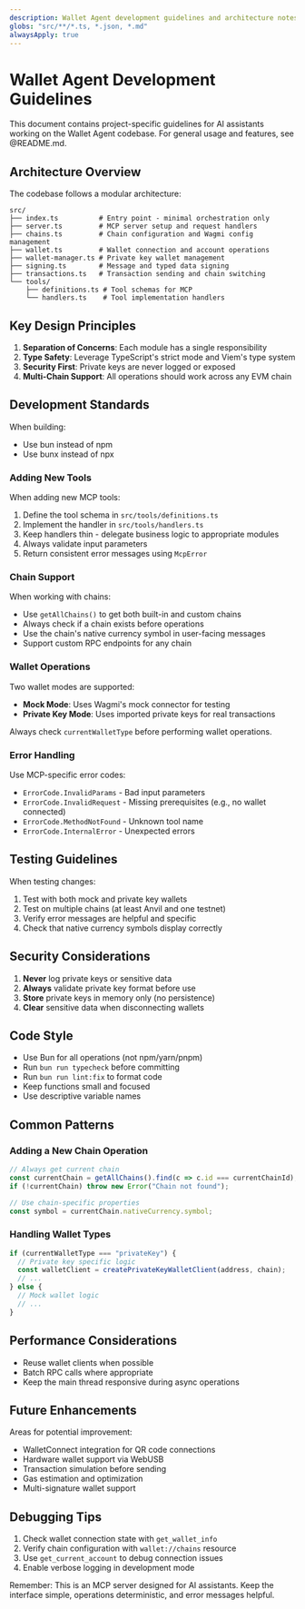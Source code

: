 ```yaml
---
description: Wallet Agent development guidelines and architecture notes
globs: "src/**/*.ts, *.json, *.md"
alwaysApply: true
---
```


# Wallet Agent Development Guidelines

This document contains project-specific guidelines for AI assistants working on the Wallet Agent codebase. For general usage and features, see @README.md.

## Architecture Overview

The codebase follows a modular architecture:

```
src/
├── index.ts          # Entry point - minimal orchestration only
├── server.ts         # MCP server setup and request handlers
├── chains.ts         # Chain configuration and Wagmi config management
├── wallet.ts         # Wallet connection and account operations
├── wallet-manager.ts # Private key wallet management
├── signing.ts        # Message and typed data signing
├── transactions.ts   # Transaction sending and chain switching
└── tools/
    ├── definitions.ts # Tool schemas for MCP
    └── handlers.ts    # Tool implementation handlers
```

## Key Design Principles

1. **Separation of Concerns**: Each module has a single responsibility
2. **Type Safety**: Leverage TypeScript's strict mode and Viem's type system
3. **Security First**: Private keys are never logged or exposed
4. **Multi-Chain Support**: All operations should work across any EVM chain

## Development Standards

When building:
- Use bun instead of npm
- Use bunx instead of npx

### Adding New Tools

When adding new MCP tools:
1. Define the tool schema in `src/tools/definitions.ts`
2. Implement the handler in `src/tools/handlers.ts`
3. Keep handlers thin - delegate business logic to appropriate modules
4. Always validate input parameters
5. Return consistent error messages using `McpError`

### Chain Support

When working with chains:
- Use `getAllChains()` to get both built-in and custom chains
- Always check if a chain exists before operations
- Use the chain's native currency symbol in user-facing messages
- Support custom RPC endpoints for any chain

### Wallet Operations

Two wallet modes are supported:
- **Mock Mode**: Uses Wagmi's mock connector for testing
- **Private Key Mode**: Uses imported private keys for real transactions

Always check `currentWalletType` before performing wallet operations.

### Error Handling

Use MCP-specific error codes:
- `ErrorCode.InvalidParams` - Bad input parameters
- `ErrorCode.InvalidRequest` - Missing prerequisites (e.g., no wallet connected)
- `ErrorCode.MethodNotFound` - Unknown tool name
- `ErrorCode.InternalError` - Unexpected errors

## Testing Guidelines

When testing changes:
1. Test with both mock and private key wallets
2. Test on multiple chains (at least Anvil and one testnet)
3. Verify error messages are helpful and specific
4. Check that native currency symbols display correctly

## Security Considerations

1. **Never** log private keys or sensitive data
2. **Always** validate private key format before use
3. **Store** private keys in memory only (no persistence)
4. **Clear** sensitive data when disconnecting wallets

## Code Style

- Use Bun for all operations (not npm/yarn/pnpm)
- Run `bun run typecheck` before committing
- Run `bun run lint:fix` to format code
- Keep functions small and focused
- Use descriptive variable names

## Common Patterns

### Adding a New Chain Operation
```typescript
// Always get current chain
const currentChain = getAllChains().find(c => c.id === currentChainId);
if (!currentChain) throw new Error("Chain not found");

// Use chain-specific properties
const symbol = currentChain.nativeCurrency.symbol;
```

### Handling Wallet Types
```typescript
if (currentWalletType === "privateKey") {
  // Private key specific logic
  const walletClient = createPrivateKeyWalletClient(address, chain);
  // ...
} else {
  // Mock wallet logic
  // ...
}
```

## Performance Considerations

- Reuse wallet clients when possible
- Batch RPC calls where appropriate
- Keep the main thread responsive during async operations

## Future Enhancements

Areas for potential improvement:
- WalletConnect integration for QR code connections
- Hardware wallet support via WebUSB
- Transaction simulation before sending
- Gas estimation and optimization
- Multi-signature wallet support

## Debugging Tips

1. Check wallet connection state with `get_wallet_info`
2. Verify chain configuration with `wallet://chains` resource
3. Use `get_current_account` to debug connection issues
4. Enable verbose logging in development mode

Remember: This is an MCP server designed for AI assistants. Keep the interface simple, operations deterministic, and error messages helpful.